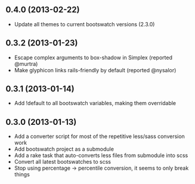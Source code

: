 ## 0.4.0 (2013-02-22)

* Update all themes to current bootswatch versions (2.3.0)

## 0.3.2 (2013-01-23)

* Escape complex arguments to box-shadow in Simplex (reported @murtra)
* Make glyphicon links rails-friendly by default (reported @nysalor)

## 0.3.1 (2013-01-14)

* Add !default to all bootswatch variables, making them overridable


## 0.3.0 (2013-01-13)

* Add a converter script for most of the repetitive less/sass conversion work
* Add bootswatch project as a submodule
* Add a rake task that auto-converts less files from submodule into scss
* Convert all latest bootswatches to scss
* Stop using percentage -> percentile conversion, it seems to only break things
